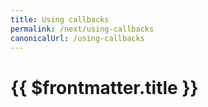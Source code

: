 ```yaml
---
title: Using callbacks
permalink: /next/using-callbacks
canonicalUrl: /using-callbacks
---
```


# {{ $frontmatter.title }}
